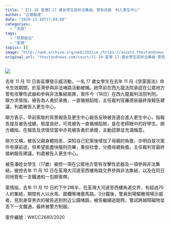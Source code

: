 ```yaml
---
title: "【11.10 荃灣】17 歲女學生認非法集結、管有武器　判入更生中心"
author: "立場報道"
date: "2020-12-18T17:04:00"
categories:
  - "法庭"
tags:
  - "禁蒙面法"
  - "荃灣"
topics: []
image: "http://web.archive.org/web/2021im_/https://assets.thestandnews.com/media/photos/judge-09_di5yQ_aPaJxdA.png"
original_url: "thestandnews.com/court/11-10-荃灣-17-歲女學生認非法集結-管有武器-判入更生中心"
---
```

![](http://web.archive.org/web/2021im_/https://assets.thestandnews.com/media/photos/judge-09_di5yQ_aPaJxdA.png)

去年 11 月 10 日各區爆發示威活動，一名 17 歲女學生在去年 11 月《禁蒙面法》命令生效期間，於荃灣參與非法堵路活動被捕。她早前在西九龍法院承認在公眾地方管有攻擊性武器和參與非法集結兩罪，案件今（18日）在西九龍裁判法院判刑。辯方求情指，被告為人勇於承擔，一直循規蹈矩，主任裁判官羅德泉最終按報告建議，判處被告入更生中心。

辯方表示，早前索取的背景報告及更生中心報告反映被告適合進入更生中心，指報告提及被告成績、態度良好，可見被告一直循規蹈矩，是在老師眼中的好學生。辯方續指，在報告及求情信當中亦見被告勇於承擔，主動認罪並充滿悔意。

辯方又稱，被告父親身體抱恙，深知自己犯案後增加了母親的負擔，亦明白是次案件有損前途，但希望能盡快服刑完畢，重投社會，分擔母親負擔。主任裁判官最終接納報告建議，判處被告入更生中心。

被告潘姓女學生（17歲）被控一項在公眾地方管有攻擊性武器及一項參與非法集結，被控去年 11 月 10 日在荃灣大河道至西樓角路交界參與非法集結，以及在同日同地管有一支鐵通和一包膠索帶。

案情指，去年 11 月 10 日約下午2時半，在荃灣大河道至西樓角道交界，有超過70人的集結，期間有人以水馬、圍欄等堵塞馬路。3分鐘後，警員到場驅散現場示威者，見到身穿黑衣的被告逃到附近公園堵路。被告繼續逃跑時，嘗試跨越障礙物並丟下一支鐵通，最終被警方制服。

案件編號：WKCC2680/2020